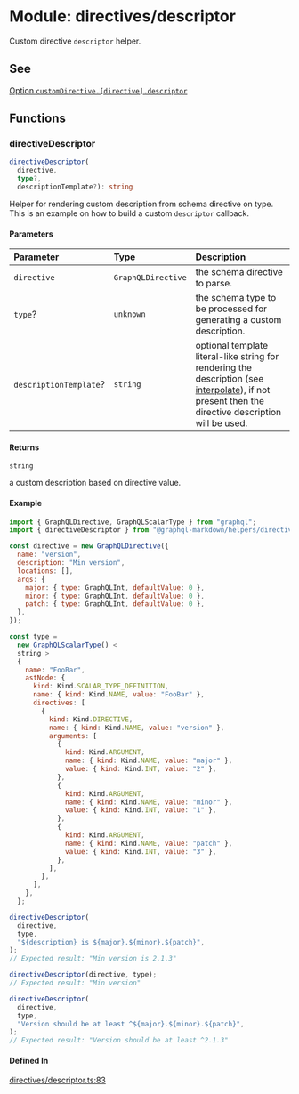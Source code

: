 # Module: directives/descriptor

Custom directive `descriptor` helper.

## See

[Option `customDirective.[directive].descriptor`](https://graphql-markdown.github.io/docs/advanced/custom-directive#descriptor)

## Functions

### directiveDescriptor

```ts
directiveDescriptor(
  directive,
  type?,
  descriptionTemplate?): string
```

Helper for rendering custom description from schema directive on type.
This is an example on how to build a custom `descriptor` callback.

#### Parameters

| Parameter              | Type               | Description                                                                                                                                                                            |
| :--------------------- | :----------------- | :------------------------------------------------------------------------------------------------------------------------------------------------------------------------------------- |
| `directive`            | `GraphQLDirective` | the schema directive to parse.                                                                                                                                                         |
| `type`?                | `unknown`          | the schema type to be processed for generating a custom description.                                                                                                                   |
| `descriptionTemplate`? | `string`           | optional template literal-like string for rendering the description (see [interpolate](utils_interpolate.md#interpolate)), if not present then the directive description will be used. |

#### Returns

`string`

a custom description based on directive value.

#### Example

```js
import { GraphQLDirective, GraphQLScalarType } from "graphql";
import { directiveDescriptor } from "@graphql-markdown/helpers/directives/descriptor";

const directive = new GraphQLDirective({
  name: "version",
  description: "Min version",
  locations: [],
  args: {
    major: { type: GraphQLInt, defaultValue: 0 },
    minor: { type: GraphQLInt, defaultValue: 0 },
    patch: { type: GraphQLInt, defaultValue: 0 },
  },
});

const type =
  new GraphQLScalarType() <
  string >
  {
    name: "FooBar",
    astNode: {
      kind: Kind.SCALAR_TYPE_DEFINITION,
      name: { kind: Kind.NAME, value: "FooBar" },
      directives: [
        {
          kind: Kind.DIRECTIVE,
          name: { kind: Kind.NAME, value: "version" },
          arguments: [
            {
              kind: Kind.ARGUMENT,
              name: { kind: Kind.NAME, value: "major" },
              value: { kind: Kind.INT, value: "2" },
            },
            {
              kind: Kind.ARGUMENT,
              name: { kind: Kind.NAME, value: "minor" },
              value: { kind: Kind.INT, value: "1" },
            },
            {
              kind: Kind.ARGUMENT,
              name: { kind: Kind.NAME, value: "patch" },
              value: { kind: Kind.INT, value: "3" },
            },
          ],
        },
      ],
    },
  };

directiveDescriptor(
  directive,
  type,
  "${description} is ${major}.${minor}.${patch}",
);
// Expected result: "Min version is 2.1.3"

directiveDescriptor(directive, type);
// Expected result: "Min version"

directiveDescriptor(
  directive,
  type,
  "Version should be at least ^${major}.${minor}.${patch}",
);
// Expected result: "Version should be at least ^2.1.3"
```

#### Defined In

[directives/descriptor.ts:83](https://github.com/graphql-markdown/graphql-markdown/blob/main/packages/helpers/src/directives/descriptor.ts#L83)
